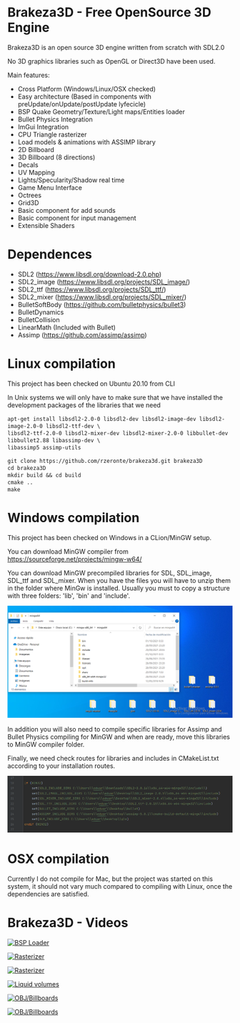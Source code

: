 # Brakeza3D - Free OpenSource 3D Engine

Brakeza3D is an open source 3D engine written from scratch with SDL2.0

No 3D graphics libraries such as OpenGL or Direct3D have been used.

Main features:

- Cross Platform (Windows/Linux/OSX checked)
- Easy architecture (Based in components with preUpdate/onUpdate/postUpdate lyfecicle)
- BSP Quake Geometry/Texture/Light maps/Entities loader
- Bullet Physics Integration
- ImGui Integration
- CPU Triangle rasterizer
- Load models & animations with ASSIMP library
- 2D Billboard
- 3D Billboard (8 directions)
- Decals  
- UV Mapping
- Lights/Specularity/Shadow real time
- Game Menu Interface
- Octrees
- Grid3D
- Basic component for add sounds
- Basic component for input management
- Extensible Shaders

# Dependences

- SDL2 (https://www.libsdl.org/download-2.0.php)
- SDL2_image (https://www.libsdl.org/projects/SDL_image/)
- SDL2_ttf (https://www.libsdl.org/projects/SDL_ttf/)
- SDL2_mixer (https://www.libsdl.org/projects/SDL_mixer/)
- BulletSoftBody (https://github.com/bulletphysics/bullet3)
- BulletDynamics 
- BulletCollision
- LinearMath (Included with Bullet)
- Assimp (https://github.com/assimp/assimp)

# Linux compilation

This project has been checked on Ubuntu 20.10 from CLI

In Unix systems we will only have to make sure that we have installed the development packages of the libraries that we need

``` 
apt-get install libsdl2-2.0-0 libsdl2-dev libsdl2-image-dev libsdl2-image-2.0-0 libsdl2-ttf-dev \
libsdl2-ttf-2.0-0 libsdl2-mixer-dev libsdl2-mixer-2.0-0 libbullet-dev libbullet2.88 libassimp-dev \
libassimp5 assimp-utils
```

``` 
git clone https://github.com/rzeronte/brakeza3d.git brakeza3D
cd brakeza3D
mkdir build && cd build
cmake ..
make
```

# Windows compilation

This project has been checked on Windows in a CLion/MinGW setup.

You can download MinGW compiler from https://sourceforge.net/projects/mingw-w64/

You can download MinGW precompiled libraries for SDL, SDL_image, SDL_ttf and SDL_mixer. When you have the files you will have to unzip them in the folder where MinGw is installed. Usually you must to copy a structure with three folders: 'lib', 'bin' and 'include'.

[![BSP Loader](https://github.com/rzeronte/brakeza3d/raw/master/doc/images/libraries_brakeza_windows2.png)](https://github.com/rzeronte/brakeza3d/blob/master/doc/images/cmakelist_windows_sample.png "CMakeList.txt sample")

In addition you will also need to compile specific libraries for Assimp and Bullet Physics compiling for MinGW and when are ready, move this libraries to MinGW compiler folder.

Finally, we need check routes for libraries and includes in CMakeList.txt according to your installation routes.

[![BSP Loader](https://github.com/rzeronte/brakeza3d/raw/master/doc/images/cmakelist_windows_sample.png)](https://github.com/rzeronte/brakeza3d/blob/master/doc/images/cmakelist_windows_sample.png "CMakeList.txt sample")

# OSX compilation

Currently I do not compile for Mac, but the project was started on this system, it should not vary much compared to compiling with Linux, once the dependencies are satisfied.

# Brakeza3D - Videos

[![BSP Loader](http://i3.ytimg.com/vi/g_AP3GaFYQs/hqdefault.jpg)](https://youtu.be/g_AP3GaFYQs "BSP Loader")

[![Rasterizer](http://i3.ytimg.com/vi/aju_-6ZP7Uo/hqdefault.jpg)](https://youtu.be/aju_-6ZP7Uo "Rasterizer")

[![Rasterizer](http://i3.ytimg.com/vi/llORYHJkOj0/hqdefault.jpg)](https://youtu.be/llORYHJkOj0 "Lightmaps")

[![Liquid volumes](http://i3.ytimg.com/vi/JdtLIGsecaQ/hqdefault.jpg)](https://youtu.be/JdtLIGsecaQ "Liquid volumes")

[![OBJ/Billboards](http://i3.ytimg.com/vi/Txr7tlYJNVQ/hqdefault.jpg)](https://youtu.be/Txr7tlYJNVQ "OBJ/Billboards")

[![OBJ/Billboards](http://i3.ytimg.com/vi/dpvQxOO04F4/hqdefault.jpg)](https://youtu.be/dpvQxOO04F4 "FPS features")
